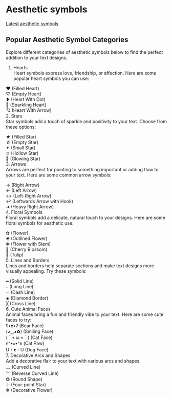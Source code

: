# Aesthetic symbols
<a href="https://www.aesthetic-symbols.com">Latest aesthetic symbols</a><br>
## Popular Aesthetic Symbol Categories
Explore different categories of aesthetic symbols below to find the perfect addition to your text designs.

1. Hearts<br>
Heart symbols express love, friendship, or affection. Here are some popular heart symbols you can use:<br>

❤ (Filled Heart)<br>
♡ (Empty Heart)<br>
❥ (Heart With Dot)<br>
💖 (Sparkling Heart)<br>
💘 (Heart With Arrow)<br>
2. Stars<br>
Star symbols add a touch of sparkle and positivity to your text. Choose from these options:<br>

★ (Filled Star)<br>
☆ (Empty Star)<br>
✦ (Small Star)<br>
✩ (Hollow Star)<br>
🌟 (Glowing Star)<br>
3. Arrows<br>
Arrows are perfect for pointing to something important or adding flow to your text. Here are some common arrow symbols:<br>

→ (Right Arrow)<br>
← (Left Arrow)<br>
↔ (Left-Right Arrow)<br>
↩ (Leftwards Arrow with Hook)<br>
➔ (Heavy Right Arrow)<br>
4. Floral Symbols<br>
Floral symbols add a delicate, natural touch to your designs. Here are some floral symbols for aesthetic use:<br>

✿ (Flower)<br>
❀ (Outlined Flower)<br>
❃ (Flower with Stem)<br>
🌸 (Cherry Blossom)<br>
🌷 (Tulip)<br>
5. Lines and Borders<br>
Lines and borders help separate sections and make text designs more visually appealing. Try these symbols:<br>

━ (Solid Line)<br>
⎯ (Long Line)<br>
⏤ (Dash Line)<br>
◈ (Diamond Border)<br>
╳ (Cross Line)<br>
6. Cute Animal Faces<br>
Animal faces bring a fun and friendly vibe to your text. Here are some cute faces to try:
<br>
ʕ•ᴥ•ʔ (Bear Face)<br>
(◕‿◕✿) (Smiling Face)<br>
(＾• ω •＾) (Cat Face)<br>
ฅ^•ﻌ•^ฅ (Cat Paw)<br>
U・ᴥ・U (Dog Face)<br>
7. Decorative Arcs and Shapes<br>
Add a decorative flair to your text with various arcs and shapes:
<br>
︵ (Curved Line)<br>
︶ (Reverse Curved Line)<br>
❂ (Round Shape)<br>
⊹ (Four-point Star)<br>
❁ (Decorative Flower)
